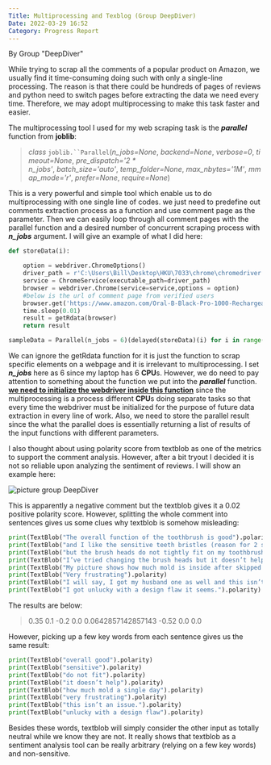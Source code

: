 ```yaml
---
Title: Multiprocessing and Texblog (Group DeepDiver)
Date: 2022-03-29 16:52
Category: Progress Report
---
```


By Group "DeepDiver"

While trying to scrap all the comments of a popular product on Amazon, we usually find it time-consuming doing such with only a single-line processing. The reason is that there could be hundreds of pages of reviews and python need to switch pages before extracting the data we need every time. Therefore, we may adopt multiprocessing to make this task faster and easier. 

The multiprocessing tool I used for my web scraping task is the ***parallel*** function from **joblib**:

> *class* `joblib.``Parallel`(*n_jobs=None*, *backend=None*, *verbose=0*, *timeout=None*, *pre_dispatch='2 * n_jobs'*, *batch_size='auto'*, *temp_folder=None*, *max_nbytes='1M'*, *mmap_mode='r'*, *prefer=None*, *require=None*)

This is a very powerful and simple tool which enable us to do multiprocessing with one single line of codes. we just need to predefine out comments extraction process as a function and use comment page as the parameter. Then we can easily loop through all comment pages with the parallel function and a desired number of concurrent scraping process with ***n_jobs*** argument. I will give an example of what I did here:

```python
def storeData(i):

    option = webdriver.ChromeOptions()
    driver_path = r'C:\Users\Bill\Desktop\HKU\7033\chrome\chromedriver.exe'
    service = ChromeService(executable_path=driver_path)
    browser = webdriver.Chrome(service=service,options = option)
    #below is the url of comment page from verified users
    browser.get('https://www.amazon.com/Oral-B-Black-Pro-1000-Rechargeable/product-reviews/B01AKGRTUM/ref=cm_cr_arp_d_viewopt_rvwer?ie=UTF8&reviewerType=avp_only_reviews&pageNumber={}'.format(i))
    time.sleep(0.01)
    result = getRdata(browser)
    return result

sampleData = Parallel(n_jobs = 6)(delayed(storeData)(i) for i in range(500))
```

We can ignore the getRdata function for it is just the function to scrap specific elements on a webpage and it is irrelevant to multiprocessing. I set ***n_jobs*** here as 6 since my laptop has 6 **CPU**s. However, we do need to pay attention to something about the function we put into the ***parallel*** function. **<u>we need to initialize the webdriver inside this function</u>** since the multiprocessing is a process different **CPU**s doing separate tasks so that every time the webdriver must be initialized for the purpose of future data extraction in every line of work. Also, we need to store the parallel result since the what the parallel does is essentially returning a list of results of the input functions with different parameters. 

I also thought about using polarity score from textblob as one of the metrics to support the comment analysis. However, after a bit tryout I decided it is not so reliable upon analyzing the sentiment of reviews. I will show an example here:

![picture group DeepDiver]({static}/images/DeepDiver_post-03_comment.png)

This is apparently a negative comment but the textblob gives it a 0.02 positive polarity score. However, splitting the whole comment into sentences gives us some clues why textblob is somehow misleading:

```python
print(TextBlob("The overall function of the toothbrush is good").polarity)
print(TextBlob("and I like the sensitive teeth bristles (reason for 2 stars)").polarity)
print(TextBlob("but the brush heads do not tightly fit on my toothbrush which results in mold in the brush heads.").polarity)
print(TextBlob("I’ve tried changing the brush heads but it doesn’t help.").polarity)
print(TextBlob("My picture shows how much mold is inside after skipped a single day of cleaning the inside (which shouldn’t be required).").polarity)
print(TextBlob("Very frustrating").polarity)
print(TextBlob("I will say, I got my husband one as well and this isn’t an issue.").polarity)
print(TextBlob("I got unlucky with a design flaw it seems.").polarity)
```

The results are below:

> 0.35
> 0.1
> -0.2
> 0.0
> 0.0642857142857143
> -0.52
> 0.0
> 0.0

However, picking up a few key words from each sentence gives us the same result:

```python
print(TextBlob("overall good").polarity)
print(TextBlob("sensitive").polarity)
print(TextBlob("do not fit").polarity)
print(TextBlob("it doesn’t help").polarity)
print(TextBlob("how much mold a single day").polarity)
print(TextBlob("very frustrating").polarity)
print(TextBlob("this isn’t an issue.").polarity)
print(TextBlob("unlucky with a design flaw").polarity)
```

Besides these words, textblob will simply consider the other input as totally neutral while we know they are not. It really shows that textblob as a sentiment analysis tool can be really arbitrary (relying on a few key words) and non-sensitive. 
